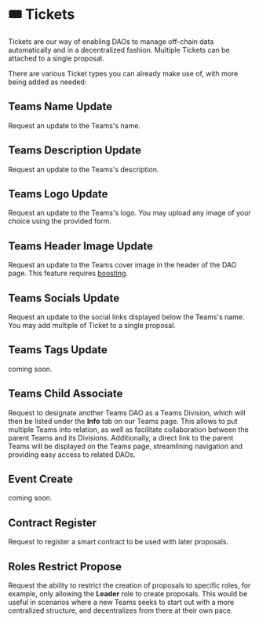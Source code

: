 # 🎟️ Tickets

Tickets are our way of enabling DAOs to manage off-chain data automatically and in a decentralized fashion. Multiple Tickets can be attached to a single proposal.

There are various Ticket types you can already make use of, with more being added as needed:

## Teams Name Update

Request an update to the Teams's name.

## Teams Description Update

Request an update to the Teams's description.

## Teams Logo Update

Request an update to the Teams's logo. You may upload any image of your choice using the provided form.

## Teams Header Image Update

Request an update to the Teams cover image in the header of the DAO page. This feature requires [boosting](./boosting.md).

## Teams Socials Update

Request an update to the social links displayed below the Teams's name. You may add multiple of Ticket to a single proposal.

## Teams Tags Update

coming soon.

## Teams Child Associate

Request to designate another Teams DAO as a Teams Division, which will then be listed under the **Info** tab on our Teams page. This allows to put multiple Teams into relation, as well as facilitate collaboration between the parent Teams and its Divisions. Additionally, a direct link to the parent Teams will be displayed on the Teams page, streamlining navigation and providing easy access to related DAOs.

## Event Create

coming soon.

## Contract Register

Request to register a smart contract to be used with later proposals.

## Roles Restrict Propose

Request the ability to restrict the creation of proposals to specific roles, for example, only allowing the **Leader** role to create proposals. This would be useful in scenarios where a new Teams seeks to start out with a more centralized structure, and decentralizes from there at their own pace.
